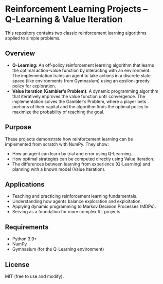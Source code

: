 # Reinforcement Learning Projects – Q-Learning & Value Iteration

This repository contains two classic reinforcement learning algorithms applied to simple problems.

## Overview
- **Q-Learning:** An off-policy reinforcement learning algorithm that learns the optimal action-value function by interacting with an environment. The implementation trains an agent to take actions in a discrete state space (like environments from Gymnasium) using an epsilon-greedy policy for exploration.
- **Value Iteration (Gambler’s Problem):** A dynamic programming algorithm that iteratively improves the value function until convergence. The implementation solves the Gambler’s Problem, where a player bets portions of their capital and the algorithm finds the optimal policy to maximize the probability of reaching the goal.

## Purpose
These projects demonstrate how reinforcement learning can be implemented from scratch with NumPy. They show:
- How an agent can learn by trial and error using Q-Learning.
- How optimal strategies can be computed directly using Value Iteration.
- The differences between learning from experience (Q-Learning) and planning with a known model (Value Iteration).

## Applications
- Teaching and practicing reinforcement learning fundamentals.
- Understanding how agents balance exploration and exploitation.
- Applying dynamic programming to Markov Decision Processes (MDPs).
- Serving as a foundation for more complex RL projects.

## Requirements
- Python 3.9+
- NumPy
- Gymnasium (for the Q-Learning environment)

## License
MIT (free to use and modify).
